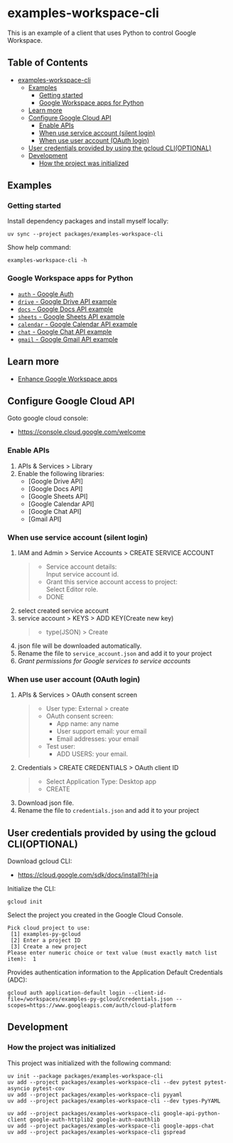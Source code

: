 # examples-workspace-cli

This is an example of a client that uses Python to control Google Workspace.

## Table of Contents <!-- omit in toc -->

- [examples-workspace-cli](#examples-workspace-cli)
  - [Examples](#examples)
    - [Getting started](#getting-started)
    - [Google Workspace apps for Python](#google-workspace-apps-for-python)
  - [Learn more](#learn-more)
  - [Configure Google Cloud API](#configure-google-cloud-api)
    - [Enable APIs](#enable-apis)
    - [When use service account (silent login)](#when-use-service-account-silent-login)
    - [When use user account (OAuth login)](#when-use-user-account-oauth-login)
  - [User credentials provided by using the gcloud CLI(OPTIONAL)](#user-credentials-provided-by-using-the-gcloud-clioptional)
  - [Development](#development)
    - [How the project was initialized](#how-the-project-was-initialized)

## Examples

### Getting started

Install dependency packages and install myself locally:

```shell
uv sync --project packages/examples-workspace-cli
```

Show help command:

```shell
examples-workspace-cli -h
```

### Google Workspace apps for Python

- [`auth` - Google Auth](./src/examples_workspace_cli/auth/README.md)
- [`drive` - Google Drive API example](./src/examples_workspace_cli/drive/README.md)
- [`docs` - Google Docs API example](./src/examples_workspace_cli/docs/README.md)
- [`sheets` - Google Sheets API example](./src/examples_workspace_cli/sheets/README.md)
- [`calendar` - Google Calendar API example](./src/examples_workspace_cli/calendar/README.md)
- [`chat` - Google Chat API example](./src/examples_workspace_cli/chat/README.md)
- [`gmail` - Google Gmail API example](./src/examples_workspace_cli/gmail/README.md)

## Learn more

- [Enhance Google Workspace apps](https://developers.google.com/workspace?hl=ja)

## Configure Google Cloud API

Goto google cloud console:

- <https://console.cloud.google.com/welcome>

### Enable APIs

1. APIs & Services > Library
2. Enable the following libraries:
   - [Google Drive API]
   - [Google Docs API]
   - [Google Sheets API]
   - [Google Calendar API]
   - [Google Chat API]
   - [Gmail API]

### When use service account (silent login)

1. IAM and Admin > Service Accounts > CREATE SERVICE ACCOUNT
   > - Service account details:  
   >   Input service account id.
   > - Grant this service account access to project:  
   >   Select Editor role.
   > - DONE
2. select created service account
3. service account > KEYS > ADD KEY(Create new key)
   > - type(JSON) > Create
4. json file will be downloaded automatically.
5. Rename the file to `service_account.json` and add it to your project
6. _Grant permissions for Google services to service accounts_

### When use user account (OAuth login)

1. APIs & Services > OAuth consent screen
   > - User type: External > create
   > - OAuth consent screen:
   >   - App name: any name
   >   - User support email: your email
   >   - Email addresses: your email
   > - Test user:
   >   - ADD USERS: your email.
2. Credentials > CREATE CREDENTIALS > OAuth client ID
   > - Select Application Type: Desktop app
   > - CREATE
3. Download json file.
4. Rename the file to `credentials.json` and add it to your project

## User credentials provided by using the gcloud CLI(OPTIONAL)

Download gcloud CLI:

- <https://cloud.google.com/sdk/docs/install?hl=ja>

Initialize the CLI:

```shell
gcloud init
```

Select the project you created in the Google Cloud Console.

```console
Pick cloud project to use: 
 [1] examples-py-gcloud
 [2] Enter a project ID
 [3] Create a new project
Please enter numeric choice or text value (must exactly match list item):  1
```

Provides authentication information to the Application Default Credentials (ADC):

```shell
gcloud auth application-default login --client-id-file=/workspaces/examples-py-gcloud/credentials.json --scopes=https://www.googleapis.com/auth/cloud-platform 
```

## Development

### How the project was initialized

This project was initialized with the following command:

```shell
uv init --package packages/examples-workspace-cli
uv add --project packages/examples-workspace-cli --dev pytest pytest-asyncio pytest-cov
uv add --project packages/examples-workspace-cli pyyaml
uv add --project packages/examples-workspace-cli --dev types-PyYAML

uv add --project packages/examples-workspace-cli google-api-python-client google-auth-httplib2 google-auth-oauthlib
uv add --project packages/examples-workspace-cli google-apps-chat
uv add --project packages/examples-workspace-cli gspread
```
